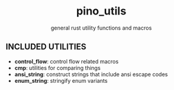 
<div align="center">

# pino_utils
general rust utility functions and macros

</div>

## INCLUDED UTILITIES
- **control_flow**: control flow related macros
- **cmp**: utilities for comparing things
- **ansi_string**: construct strings that include ansi escape codes
- **enum_string**: stringify enum variants
